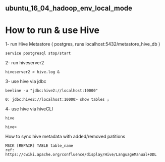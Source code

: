 ## ubuntu_16_04_hadoop_env_local_mode

#  How to run & use Hive 

1- run Hive Metastore ( postgres, runs  localhost:5432/metastore_hive_db  ) 
```
service postgresql stop/start

```

2- run hiveserver2
```
hiveserver2 > hive.log &
```

3- use hive via jdbc 

```
beeline -u "jdbc:hive2://localhost:10000"

0: jdbc:hive2://localhost:10000> show tables ; 

```

4- use hive via hiveCLI
```
hive

hive>

```

How to sync hive metadata with added/removed patitions 

```
MSCK [REPAIR] TABLE table_name
ref: https://cwiki.apache.org/confluence/display/Hive/LanguageManual+DDL

```
